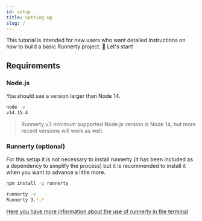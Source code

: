 ```yaml
---
id: setup
title: Setting Up
slug: /
---
```


This tutorial is intended for new users who want detailed instructions on how to build a basic Runnerty project. 🚀 Let's start!

## Requirements

### Node.js

You should see a version larger than Node 14.

```bash
node -v
v14.15.4
```

> Runnerty v3 minimum supported Node.js version is Node 14, but more recent versions will work as well.

### Runnerty (optional)

For this setup it is not necessary to install runnerty (it has been included as a dependency to simplify the process) but it is recommended to install it when you want to advance a little more.

```bash npm2yarn title="Open Terminal and simply runs this command"
npm install -g runnerty
```


```bash title="You should see a version"
runnerty -v
Runnerty 3.*.*
```

[Here you have more information about the use of runnerty in the terminal](CLI.md)
